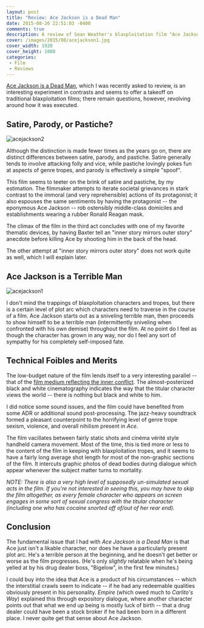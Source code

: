```yaml
---
layout: post
title: "Review: Ace Jackson is a Dead Man"
date: 2015-08-26 22:51:03 -0400
comments: true
description: A review of Sean Weather's blaxploitation film "Ace Jackson is a Dead Man"
cover: /images/2015/08/acejackson1.jpg
cover_width: 1920
cover_height: 1080
categories: 
 - Film
 - Reviews
---
```


[Ace Jackson is a Dead Man](http://www.imdb.com/title/tt3171632/), which I was recently asked to review, is an interesting experiment in contrasts and seems to offer a takeoff on traditional blaxploitation films; there remain questions, however, revolving around how it was executed.

<!-- more -->

## Satire, Parody, or Pastiche?

![acejackson2](/images/2015/08/acejackson2.jpg)  

Although the distinction is made fewer times as the years go on, there are distinct differences between satire, parody, and pastiche. Satire generally tends to involve attacking folly and vice, while pastiche lovingly pokes fun at aspects of genre tropes, and parody is effectively a simple "spoof".

This film seems to teeter on the brink of satire and pastiche, by my estimation. The filmmaker attempts to iterate societal grievances in stark contrast to the immoral (and very reprehensible) actions of its protagonist; it also espouses the same sentiments by having the protagonist -- the eponymous Ace Jackson -- rob ostensibly middle-class domiciles and establishments wearing a rubber Ronald Reagan mask.

The climax of the film in the third act concludes with one of my favorite thematic devices, by having Baxter tell an "inner story mirrors outer story" anecdote before killing Ace by shooting him in the back of the head.

The other attempt at "inner story mirrors outer story" does not work quite as well, which I will explain later.

## Ace Jackson is a **Terrible** Man

![acejackson1](/images/2015/08/acejackson1.jpg)  

I don't mind the trappings of blaxploitation characters and tropes, but there is a certain level of plot arc which characters need to traverse in the course of a film. Ace Jackson starts out as a sniveling terrible man, then proceeds to show himself to be a terrible man (intermittently sniveling when confronted with his own demise) throughout the film. At no point do I feel as though the character has grown in any way, nor do I feel any sort of sympathy for his completely self-imposed fate.

## Technical Foibles and Merits

The low-budget nature of the film lends itself to a very interesting parallel -- that of the [film medium reflecting the inner conflict](/2015/07/28/pi-using-the-medium-of-film-to-externalize-a-concept/). The almost-posterized black and white cinematography indicates the way that the titular character views the world -- there is nothing but black and white to him.

I did notice some sound issues, and the film could have benefited from some ADR or additional sound post-processing. The jazz-heavy soundtrack formed a pleasant counterpoint to the horrifying level of genre trope sexism, violence, and overall nihilism present in *Ace*.

The film vacillates between fairly static shots and cinéma vérité style handheld camera movement. Most of the time, this is tied more or less to the content of the film in keeping with blaxploitation tropes, and it seems to have a fairly long average shot length for most of the non-graphic sections of the film. It intercuts graphic photos of dead bodies during dialogue which appear whenever the subject matter turns to mortality.

*NOTE: There is also a very high level of supposedly un-simulated sexual acts in the film. If you're not interested in seeing this, you may have to skip the film altogether, as every female character who appears on screen engages in some sort of sexual congress with the titular character (including one who has cocaine snorted off of/out of her rear end).*

## Conclusion

The fundamental issue that I had with *Ace Jackson is a Dead Man* is that Ace just isn't a likable character, nor does he have a particularly present plot arc. He's a terrible person at the beginning, and he doesn't get better or worse as the film progresses. (He's only *slightly* relatable when he's being yelled at by his drug dealer boss, "Bigelow", in the first few minutes.)

I could buy into the idea that Ace is a product of his circumstances -- which the interstitial crawls seem to indicate -- if he had any redeemable qualities obviously present in his personality. *Empire* (which owed much to *Carlito's Way*) explained this through expository dialogue, where another character points out that what we end up being is mostly luck of birth -- that a drug dealer could have been a stock broker if he had been born in a different place. I never quite get that sense about Ace Jackson.
